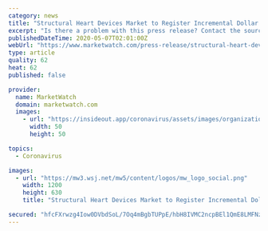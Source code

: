 ```yaml
---
category: news
title: "Structural Heart Devices Market to Register Incremental Dollar Opportunity During COVID-19 Crisis"
excerpt: "Is there a problem with this press release? Contact the source provider Comtex"
publishedDateTime: 2020-05-07T02:01:00Z
webUrl: "https://www.marketwatch.com/press-release/structural-heart-devices-market-to-register-incremental-dollar-opportunity-during-covid-19-crisis-2020-05-06"
type: article
quality: 62
heat: 62
published: false

provider:
  name: MarketWatch
  domain: marketwatch.com
  images:
    - url: "https://insideout.app/coronavirus/assets/images/organizations/marketwatch.com-50x50.jpg"
      width: 50
      height: 50

topics:
  - Coronavirus

images:
  - url: "https://mw3.wsj.net/mw5/content/logos/mw_logo_social.png"
    width: 1200
    height: 630
    title: "Structural Heart Devices Market to Register Incremental Dollar Opportunity During COVID-19 Crisis"

secured: "hfcFXrwzg4Iow0DVbdSoL/7Oq4mBgbTUPpE/hbH8IVMC2ncpBEl1QmE8LMFNzppBHjEPf93m+YaPI1QRchIOWv/iCXzbhs1GCauUyOnkwrAVxinJnwtvvzFzCvrcHLGjquh+CGISeIYIDv5ohXWuVzouaLUDs9It+dbaw/7yLqOlJm8O3e2RQRoDRFeNA8WD0eJYoQ2jvLcc0nW+PUj/oy5oADfTTLEAR3Kdenq9rpiJZlCEeYmXyfYwhyZEydgJQbJdsvBJvo5d/z3h7hx74tBvC6kKNLJGlP+aWKYZHa/kqGwdDP9YMEWWHbNTRTWh;unldCiAoh74NIkZiz9DxmA=="
---
```


